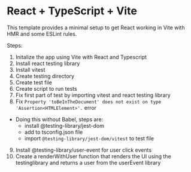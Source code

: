 # React + TypeScript + Vite

This template provides a minimal setup to get React working in Vite with HMR and some ESLint rules.

Steps: 

1. Initalize the app using Vite with React and Typescript
2. Install react testing library
3. Install vitest
4. Create testing directory
5. Create test file
6. Create script to run tests
7. Fix first part of test by importing vitest and react testing library
8. Fix ``` Property 'toBeInTheDocument' does not exist on type 'Assertion<HTMLElement>'. ``` error
  - Doing this without Babel, steps are:
    - install @testing-library/jest-dom
    - add to tsconfig.json file
    - import ```@testing-library/jest-dom/vitest``` to test file
9. Install @testing-library/user-event for user click events
10. Create a renderWithUser function that renders the UI using the testinglibrary and returns a user from the userEvent library